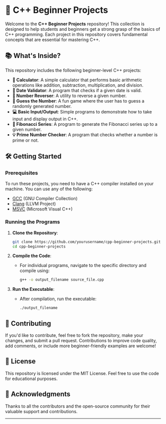 # 🚀 C++ Beginner Projects

Welcome to the **C++ Beginner Projects** repository! This collection is designed to help students and beginners get a strong grasp of the basics of C++ programming. Each project in this repository covers fundamental concepts that are essential for mastering C++.

## 📚 What's Inside?

This repository includes the following beginner-level C++ projects:

- **🧮 Calculator**: A simple calculator that performs basic arithmetic operations like addition, subtraction, multiplication, and division.
- **📅 Date Validator**: A program that checks if a given date is valid.
- **🔄 Number Reverser**: A utility to reverse a given number.
- **🎯 Guess the Number**: A fun game where the user has to guess a randomly generated number.
- **💻 Basic Input/Output**: Simple programs to demonstrate how to take input and display output in C++.
- **🔢 Fibonacci Series**: A program to generate the Fibonacci series up to a given number.
- **💡 Prime Number Checker**: A program that checks whether a number is prime or not.

## 🛠️ Getting Started

### Prerequisites

To run these projects, you need to have a C++ compiler installed on your machine. You can use any of the following:

- [GCC](https://gcc.gnu.org/) (GNU Compiler Collection)
- [Clang](https://clang.llvm.org/) (LLVM Project)
- [MSVC](https://visualstudio.microsoft.com/) (Microsoft Visual C++)

### Running the Programs

1. **Clone the Repository**: 
    ```bash
    git clone https://github.com/yourusername/cpp-beginner-projects.git
    cd cpp-beginner-projects
    ```

2. **Compile the Code**:
    - For individual programs, navigate to the specific directory and compile using:
      ```bash
      g++ -o output_filename source_file.cpp
      ```

3. **Run the Executable**:
    - After compilation, run the executable:
      ```bash
      ./output_filename
      ```

## 🤝 Contributing

If you'd like to contribute, feel free to fork the repository, make your changes, and submit a pull request. Contributions to improve code quality, add comments, or include more beginner-friendly examples are welcome!

## 📜 License

This repository is licensed under the MIT License. Feel free to use the code for educational purposes.

## 🌟 Acknowledgments

Thanks to all the contributors and the open-source community for their valuable support and contributions.

---

